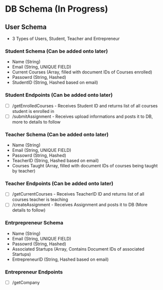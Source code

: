 # DB Schema (In Progress)

## User Schema

- 3 Types of Users, Student, Teacher and Entrepreneur

### Student Schema (Can be added onto later)

- Name (String)
- Email (String, UNIQUE FIELD)
- Current Courses (Array, filled with document IDs of Courses enrolled)
- Passowrd (String, Hashed)
- StudentID (String, Hashed based on email)

### Student Endpoints (Can be added onto later)

- [ ] /getEnrolledCourses - Receives Student ID and returns list of all courses student is enrolled in
- [ ] /submitAssignment - Receives upload informations and posts it to DB, more to details to follow

### Teacher Schema (Can be added onto later)

- Name (String)
- Email (String, UNIQUE FIELD)
- Passowrd (String, Hashed)
- TeacherID (String, Hashed based on email)
- Courses Taught (Array, filled with document IDs of courses being taught by teacher)

### Teacher Endpoints (Can be added onto later)

- [ ] /getCurrentCourses - Receives TeacherID ID and returns list of all courses teacher is teaching
- [ ] /createAssignment - Receives Assignment and posts it to DB (More details to follow)

### Entrprepreneur Schema 

- Name (String)
- Email (String, UNIQUE FIELD)
- Passowrd (String, Hashed)
- Associated Startups (Array, Contains Document IDs of associated Startups)
- EntrepreneurID (String, Hashed based on email)

### Entrepreneur Endpoints

- [ ] /getCompany
